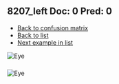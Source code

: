 ## 8207_left Doc: 0 Pred: 0
- [Back to confusion matrix](https://github.com/juliandewit/kaggle_retinopathy/blob/master/matrix.md)
- [Back to list](https://github.com/juliandewit/kaggle_retinopathy/blob/master/lists/00/list.md)
- [Next example in list](https://github.com/juliandewit/kaggle_retinopathy/blob/master/lists/00/82/8209_left.md)

![Eye](https://retinopaty.blob.core.windows.net/size1024/8207_left_0.jpeg)

### 

![Eye]()
